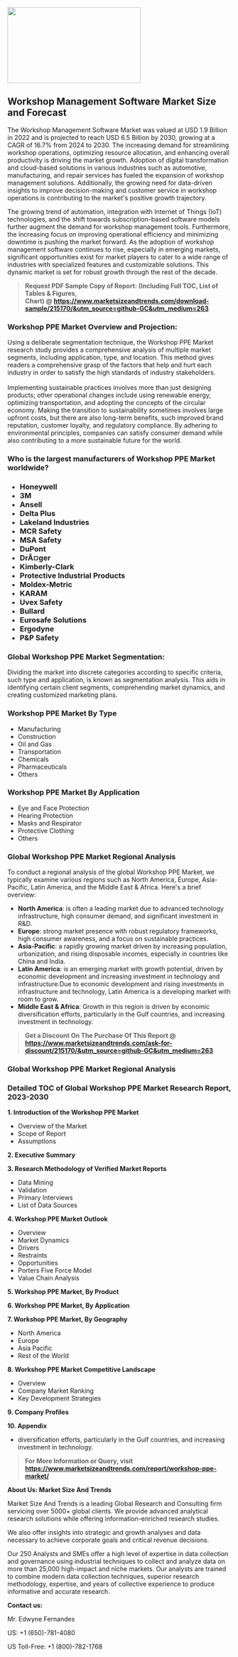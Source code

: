 <p><img class="alignnone size-medium wp-image-20088" src="https://ffe5etoiles.com/wp-content/uploads/2024/12/MST1-300x171.png" alt="" width="300" height="171" /></p><h2>Workshop Management Software Market Size and Forecast</h2><p>The Workshop Management Software Market was valued at USD 1.9 Billion in 2022 and is projected to reach USD 6.5 Billion by 2030, growing at a CAGR of 16.7% from 2024 to 2030. The increasing demand for streamlining workshop operations, optimizing resource allocation, and enhancing overall productivity is driving the market growth. Adoption of digital transformation and cloud-based solutions in various industries such as automotive, manufacturing, and repair services has fueled the expansion of workshop management solutions. Additionally, the growing need for data-driven insights to improve decision-making and customer service in workshop operations is contributing to the market's positive growth trajectory.</p><p>The growing trend of automation, integration with Internet of Things (IoT) technologies, and the shift towards subscription-based software models further augment the demand for workshop management tools. Furthermore, the increasing focus on improving operational efficiency and minimizing downtime is pushing the market forward. As the adoption of workshop management software continues to rise, especially in emerging markets, significant opportunities exist for market players to cater to a wide range of industries with specialized features and customizable solutions. This dynamic market is set for robust growth through the rest of the decade.</p></p><blockquote id="" class=""><strong>Request PDF Sample Copy of Report: (Including Full TOC, List of Tables &amp; Figures, Chart)&nbsp;@&nbsp;<strong><a href="https://www.marketsizeandtrends.com/download-sample/215170/&utm_source=github-GC&utm_medium=263" target="_blank">https://www.marketsizeandtrends.com/download-sample/215170/&utm_source=github-GC&utm_medium=263</a></strong></strong></blockquote><h3 id="" class="">Workshop PPE Market&nbsp;Overview and Projection:</h3><p id="" class="">Using a deliberate segmentation technique, the Workshop PPE Market research study provides a comprehensive analysis of multiple market segments, including application, type, and location. This method gives readers a comprehensive grasp of the factors that help and hurt each industry in order to satisfy the high standards of industry stakeholders. <br /> <br />Implementing sustainable practices involves more than just designing products; other operational changes include using renewable energy, optimizing transportation, and adopting the concepts of the circular economy. Making the transition to sustainability sometimes involves large upfront costs, but there are also long-term benefits, such improved brand reputation, customer loyalty, and regulatory compliance. By adhering to environmental principles, companies can satisfy consumer demand while also contributing to a more sustainable future for the world.</p><h3 id="" class="">Who is the largest manufacturers of&nbsp;Workshop PPE Market worldwide?</h3><h3 class=""><p><ul><li>Honeywell </li><li> 3M </li><li> Ansell </li><li> Delta Plus </li><li> Lakeland Industries </li><li> MCR Safety </li><li> MSA Safety </li><li> DuPont </li><li> DrÃ¤ger </li><li> Kimberly-Clark </li><li> Protective Industrial Products </li><li> Moldex-Metric </li><li> KARAM </li><li> Uvex Safety </li><li> Bullard </li><li> Eurosafe Solutions </li><li> Ergodyne </li><li> P&P Safety</li></ul></p></h3><h3 id="" class="">Global&nbsp;Workshop PPE Market Segmentation:</h3><p id="" class="">Dividing the market into discrete categories according to specific criteria, such type and application, is known as segmentation analysis. This aids in identifying certain client segments, comprehending market dynamics, and creating customized marketing plans.</p><h3 id="" class="">Workshop PPE Market&nbsp;By Type</h3><p><p><ul><li>Manufacturing</li><li> Construction</li><li> Oil and Gas</li><li> Transportation</li><li> Chemicals</li><li> Pharmaceuticals</li><li> Others</p></li></ul></p></p><h3 id="" class="">Workshop PPE Market&nbsp;By Application</h3><p class=""><p><ul><li>Eye and Face Protection</li><li> Hearing Protection</li><li> Masks and Respirator</li><li> Protective Clothing</li><li> Others</li></ul></p></p><h3 id="" class="">Global Workshop PPE Market Regional Analysis</h3><p id="" class="">To conduct a regional analysis of the global Workshop PPE Market, we typically examine various regions such as North America, Europe, Asia-Pacific, Latin America, and the Middle East &amp; Africa. Here's a brief overview:</p><ul><li><strong>North America</strong>: is often a leading market due to advanced technology infrastructure, high consumer demand, and significant investment in R&amp;D.</li><li><strong>Europe</strong>: strong market presence with robust regulatory frameworks, high consumer awareness, and a focus on sustainable practices.</li><li><strong>Asia-Pacific</strong>: a rapidly growing market driven by increasing population, urbanization, and rising disposable incomes, especially in countries like China and India.</li><li><strong>Latin America</strong>: is an emerging market with growth potential, driven by economic development and increasing investment in technology and infrastructure.Due to economic development and rising investments in infrastructure and technology, Latin America is a developing market with room to grow.</li><li><strong>Middle East &amp; Africa</strong>: Growth in this region is driven by economic diversification efforts, particularly in the Gulf countries, and increasing investment in technology.</li></ul><blockquote id="" class=""><strong>Get a Discount On The Purchase Of This Report @ <strong><a href="https://www.marketsizeandtrends.com/ask-for-discount/215170/&utm_source=github-GC&utm_medium=263" target="_blank">https://www.marketsizeandtrends.com/ask-for-discount/215170/&utm_source=github-GC&utm_medium=263</a></strong></strong></blockquote><h3 id="" class="">Global Workshop PPE Market Regional Analysis</h3><h3 id="" class="">Detailed TOC of Global Workshop PPE Market Research Report, 2023-2030</h3><p id="" class=""><strong>1. Introduction of the Workshop PPE Market</strong></p><ul><li>Overview of the Market</li><li>Scope of Report</li><li>Assumptions</li></ul><p id="" class=""><strong>2. Executive Summary</strong></p><p id="" class=""><strong>3. Research Methodology of Verified Market Reports</strong></p><ul><li>Data Mining</li><li>Validation</li><li>Primary Interviews</li><li>List of Data Sources</li></ul><p id="" class=""><strong>4. Workshop PPE Market Outlook</strong></p><ul><li>Overview</li><li>Market Dynamics</li><li>Drivers</li><li>Restraints</li><li>Opportunities</li><li>Porters Five Force Model</li><li>Value Chain Analysis</li></ul><p id="" class=""><strong>5. Workshop PPE Market, By Product</strong></p><p id="" class=""><strong>6. Workshop PPE Market, By Application</strong></p><p id="" class=""><strong>7. Workshop PPE Market, By Geography</strong></p><ul><li>North America</li><li>Europe</li><li>Asia Pacific</li><li>Rest of the World</li></ul><p id="" class=""><strong>8. Workshop PPE Market Competitive Landscape</strong></p><ul><li>Overview</li><li>Company Market Ranking</li><li>Key Development Strategies</li></ul><p id="" class=""><strong>9. Company Profiles</strong></p><p id="" class=""><strong>10. Appendix</strong></p><ul><li>diversification efforts, particularly in the Gulf countries, and increasing investment in technology.</li></ul><blockquote id="" class=""><strong>For More Information or Query, visit <strong><strong><a href="https://www.marketsizeandtrends.com/report/workshop-ppe-market/" target="_blank">https://www.marketsizeandtrends.com/report/workshop-ppe-market/</a></strong></strong></strong></blockquote><p id="" class=""><strong>About Us: Market Size And Trends</strong></p><p id="" class="">Market Size And Trends is a leading Global Research and Consulting firm servicing over 5000+ global clients. We provide advanced analytical research solutions while offering information-enriched research studies.</p><p id="" class="">We also offer insights into strategic and growth analyses and data necessary to achieve corporate goals and critical revenue decisions.</p><p id="" class="">Our 250 Analysts and SMEs offer a high level of expertise in data collection and governance using industrial techniques to collect and analyze data on more than 25,000 high-impact and niche markets. Our analysts are trained to combine modern data collection techniques, superior research methodology, expertise, and years of collective experience to produce informative and accurate research.</p><p id="" class=""><strong>Contact us:</strong></p><p id="" class="">Mr. Edwyne Fernandes</p><p id="" class="">US: +1 (650)-781-4080</p><p id="" class="">US Toll-Free: +1 (800)-782-1768</p>

